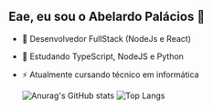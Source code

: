 ## Eae, eu sou o Abelardo Palácios 👋

- 🔭 Desenvolvedor FullStack (NodeJs e React)
- 🌱 Estudando TypeScript, NodeJS e Python
- ⚡ Atualmente cursando técnico em informática

  ![Anurag's GitHub stats](https://github-readme-stats.vercel.app/api?username=AbelardoOk&line_height=40&card_width=550&include_all_commits=true&theme=tokyonight&show_icons=true)
  ![Top Langs](https://github-readme-stats.vercel.app/api/top-langs/?username=AbelardoOk&theme=tokyonight&line_height=100)
